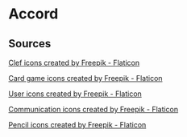 # Accord

## Sources
<a href="https://www.flaticon.com/free-icons/clef" title="clef icons">Clef icons created by Freepik - Flaticon</a>

<a href="https://www.flaticon.com/free-icons/card-game" title="Card game icons">Card game icons created by Freepik - Flaticon</a>

<a href="https://www.flaticon.com/free-icons/user" title="user icons">User icons created by Freepik - Flaticon</a>

<a href="https://www.flaticon.com/free-icons/communication" title="communication icons">Communication icons created by Freepik - Flaticon</a>

<a href="https://www.flaticon.com/free-icons/pencil" title="pencil icons">Pencil icons created by Freepik - Flaticon</a>
